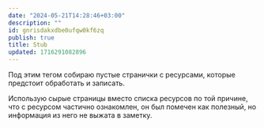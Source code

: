 ```yaml
---
date: "2024-05-21T14:28:46+03:00"
description: ""
id: gnrisdakxdbe0ufqw0kf6zq
publish: true
title: Stub
updated: 1716291082896
---
```


Под этим тегом собираю пустые странички с ресурсами, которые предстоит обработать и записать.

Использую сырые страницы вместо списка ресурсов по той причине, что с ресурсом частично ознакомлен, он был помечен как полезный, но информация из него не выжата в заметку.
